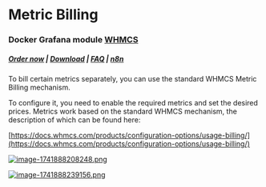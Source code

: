 # Metric Billing

### Docker Grafana module **[WHMCS](https://puqcloud.com/link.php?id=77)** 

#####  [Order now](https://puqcloud.com/whmcs-module-docker-grafana.php) | [Download](https://download.puqcloud.com/WHMCS/servers/PUQ_WHMCS-Docker-Grafana/) | [FAQ](https://faq.puqcloud.com/) | [n8n](https://puqcloud.com/link.php?id=117)

To bill certain metrics separately, you can use the standard WHMCS Metric Billing mechanism.

To configure it, you need to enable the required metrics and set the desired prices. Metrics work based on the standard WHMCS mechanism, the description of which can be found here:

[https://docs.whmcs.com/products/configuration-options/usage-billing/](https://docs.whmcs.com/products/configuration-options/usage-billing/)

[![image-1741888208248.png](https://doc.puq.info/uploads/images/gallery/2025-03/scaled-1680-/image-1741888208248.png)](https://doc.puq.info/uploads/images/gallery/2025-03/image-1741888208248.png)

[![image-1741888239156.png](https://doc.puq.info/uploads/images/gallery/2025-03/scaled-1680-/image-1741888239156.png)](https://doc.puq.info/uploads/images/gallery/2025-03/image-1741888239156.png)
